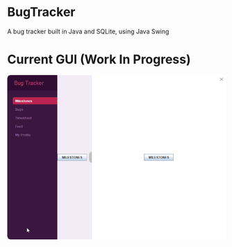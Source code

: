 # BugTracker
A bug tracker built in Java and SQLite, using Java Swing

# Current GUI (Work In Progress)
![](https://github.com/RobertElliotHope/BugTracker/blob/main/GUI_DEMO.gif)
